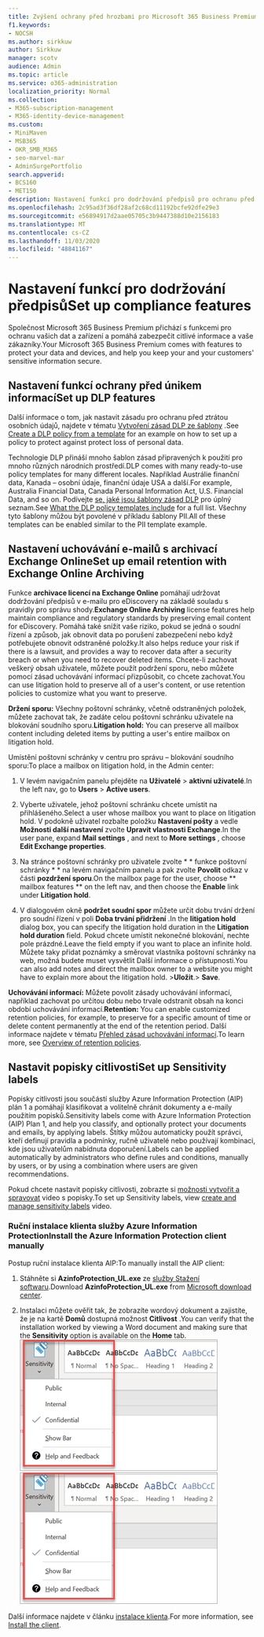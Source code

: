 ```yaml
---
title: Zvýšení ochrany před hrozbami pro Microsoft 365 Business Premium
f1.keywords:
- NOCSH
ms.author: sirkkuw
author: Sirkkuw
manager: scotv
audience: Admin
ms.topic: article
ms.service: o365-administration
localization_priority: Normal
ms.collection:
- M365-subscription-management
- M365-identity-device-management
ms.custom:
- MiniMaven
- MSB365
- OKR_SMB_M365
- seo-marvel-mar
- AdminSurgePortfolio
search.appverid:
- BCS160
- MET150
description: Nastavení funkcí pro dodržování předpisů pro ochranu před ztrátou dat a zachování důvěrných informací a vašich zákazníků.
ms.openlocfilehash: 2c95ad3f36df28af2c68cd11192bcfe92dfe29e3
ms.sourcegitcommit: e56894917d2aae05705c3b9447388d10e2156183
ms.translationtype: MT
ms.contentlocale: cs-CZ
ms.lasthandoff: 11/03/2020
ms.locfileid: "48841167"
---
```

# <a name="set-up-compliance-features"></a><span data-ttu-id="be4c8-103">Nastavení funkcí pro dodržování předpisů</span><span class="sxs-lookup"><span data-stu-id="be4c8-103">Set up compliance features</span></span>

<span data-ttu-id="be4c8-104">Společnost Microsoft 365 Business Premium přichází s funkcemi pro ochranu vašich dat a zařízení a pomáhá zabezpečit citlivé informace a vaše zákazníky.</span><span class="sxs-lookup"><span data-stu-id="be4c8-104">Your Microsoft 365 Business Premium comes with features to protect your data and devices, and help you keep your and your customers' sensitive information secure.</span></span>

## <a name="set-up-dlp-features"></a><span data-ttu-id="be4c8-105">Nastavení funkcí ochrany před únikem informací</span><span class="sxs-lookup"><span data-stu-id="be4c8-105">Set up DLP features</span></span>

<span data-ttu-id="be4c8-106">Další informace o tom, jak nastavit zásadu pro ochranu před ztrátou osobních údajů, najdete v tématu [Vytvoření zásad DLP ze šablony](https://docs.microsoft.com/microsoft-365/compliance/create-a-dlp-policy-from-a-template) .</span><span class="sxs-lookup"><span data-stu-id="be4c8-106">See [Create a DLP policy from a template](https://docs.microsoft.com/microsoft-365/compliance/create-a-dlp-policy-from-a-template) for an example on how to set up a policy to protect against protect loss of personal data.</span></span> 
  
<span data-ttu-id="be4c8-107">Technologie DLP přináší mnoho šablon zásad připravených k použití pro mnoho různých národních prostředí.</span><span class="sxs-lookup"><span data-stu-id="be4c8-107">DLP comes with many ready-to-use policy templates for many different locales.</span></span> <span data-ttu-id="be4c8-108">Například Austrálie finanční data, Kanada – osobní údaje, finanční údaje USA a další.</span><span class="sxs-lookup"><span data-stu-id="be4c8-108">For example, Australia Financial Data, Canada Personal Information Act, U.S. Financial Data, and so on.</span></span> <span data-ttu-id="be4c8-109">Podívejte [se, jaké jsou šablony zásad DLP](https://docs.microsoft.com/microsoft-365/compliance/what-the-dlp-policy-templates-include) pro úplný seznam.</span><span class="sxs-lookup"><span data-stu-id="be4c8-109">See [What the DLP policy templates include](https://docs.microsoft.com/microsoft-365/compliance/what-the-dlp-policy-templates-include) for a full list.</span></span> <span data-ttu-id="be4c8-110">Všechny tyto šablony můžou být povolené v příkladu šablony PII.</span><span class="sxs-lookup"><span data-stu-id="be4c8-110">All of these templates can be enabled similar to the PII template example.</span></span> 
  
## <a name="set-up-email-retention-with-exchange-online-archiving"></a><span data-ttu-id="be4c8-111">Nastavení uchovávání e-mailů s archivací Exchange Online</span><span class="sxs-lookup"><span data-stu-id="be4c8-111">Set up email retention with Exchange Online Archiving</span></span>

 <span data-ttu-id="be4c8-112">Funkce **archivace licencí na Exchange Online** pomáhají udržovat dodržování předpisů v e-mailu pro eDiscovery na základě souladu s pravidly pro správu shody.</span><span class="sxs-lookup"><span data-stu-id="be4c8-112">**Exchange Online Archiving** license features help maintain compliance and regulatory standards by preserving email content for eDiscovery.</span></span> <span data-ttu-id="be4c8-113">Pomáhá také snížit vaše riziko, pokud se jedná o soudní řízení a způsob, jak obnovit data po porušení zabezpečení nebo když potřebujete obnovit odstraněné položky.</span><span class="sxs-lookup"><span data-stu-id="be4c8-113">It also helps reduce your risk if there is a lawsuit, and provides a way to recover data after a security breach or when you need to recover deleted items.</span></span> <span data-ttu-id="be4c8-114">Chcete-li zachovat veškerý obsah uživatele, můžete použít podržení sporu, nebo můžete pomocí zásad uchovávání informací přizpůsobit, co chcete zachovat.</span><span class="sxs-lookup"><span data-stu-id="be4c8-114">You can use litigation hold to preserve all of a user's content, or use retention policies to customize what you want to preserve.</span></span>
  
<span data-ttu-id="be4c8-115">**Držení sporu:** Všechny poštovní schránky, včetně odstraněných položek, můžete zachovat tak, že zadáte celou poštovní schránku uživatele na blokování soudního sporu.</span><span class="sxs-lookup"><span data-stu-id="be4c8-115">**Litigation hold:** You can preserve all mailbox content including deleted items by putting a user's entire mailbox on litigation hold.</span></span> 
    
<span data-ttu-id="be4c8-116">Umístění poštovní schránky v centru pro správu – blokování soudního sporu:</span><span class="sxs-lookup"><span data-stu-id="be4c8-116">To place a mailbox on litigation hold, in the Admin center:</span></span>
    
1. <span data-ttu-id="be4c8-117">V levém navigačním panelu přejděte na **Uživatelé** \> **aktivní uživatelé**.</span><span class="sxs-lookup"><span data-stu-id="be4c8-117">In the left nav, go to **Users** \> **Active users**.</span></span>
    
2. <span data-ttu-id="be4c8-118">Vyberte uživatele, jehož poštovní schránku chcete umístit na přihlášeného.</span><span class="sxs-lookup"><span data-stu-id="be4c8-118">Select a user whose mailbox you want to place on litigation hold.</span></span> <span data-ttu-id="be4c8-119">V podokně uživatel rozbalte položku **Nastavení pošty** a vedle **Možnosti další nastavení** zvolte **Upravit vlastnosti Exchange**.</span><span class="sxs-lookup"><span data-stu-id="be4c8-119">In the user pane, expand **Mail settings** , and next to **More settings** , choose **Edit Exchange properties**.</span></span>
    
3. <span data-ttu-id="be4c8-120">Na stránce poštovní schránky pro uživatele zvolte \* \* funkce poštovní schránky \* \* na levém navigačním panelu a pak zvolte **Povolit** odkaz v části **pozdržení sporu**.</span><span class="sxs-lookup"><span data-stu-id="be4c8-120">On the mailbox page for the user, choose \*\* mailbox features \*\* on the left nav, and then choose the **Enable** link under **Litigation hold**.</span></span>
    
4. <span data-ttu-id="be4c8-121">V dialogovém okně **podržet soudní spor** můžete určit dobu trvání držení pro soudní řízení v poli **Doba trvání přidržení** .</span><span class="sxs-lookup"><span data-stu-id="be4c8-121">In the **litigation hold** dialog box, you can specify the litigation hold duration in the **Litigation hold duration** field.</span></span> <span data-ttu-id="be4c8-122">Pokud chcete umístit nekonečné blokování, nechte pole prázdné.</span><span class="sxs-lookup"><span data-stu-id="be4c8-122">Leave the field empty if you want to place an infinite hold.</span></span> <span data-ttu-id="be4c8-123">Můžete taky přidat poznámky a směrovat vlastníka poštovní schránky na web, možná budete muset vysvětlit Další informace o přístupnosti.</span><span class="sxs-lookup"><span data-stu-id="be4c8-123">You can also add notes and direct the mailbox owner to a website you might have to explain more about the litigation hold.</span></span> <span data-ttu-id="be4c8-124">\>**Uložit**.</span><span class="sxs-lookup"><span data-stu-id="be4c8-124">\> **Save**.</span></span>
    
<span data-ttu-id="be4c8-125">**Uchovávání informací:** Můžete povolit zásady uchovávání informací, například zachovat po určitou dobu nebo trvale odstranit obsah na konci období uchovávání informací.</span><span class="sxs-lookup"><span data-stu-id="be4c8-125">**Retention:** You can enable customized retention policies, for example, to preserve for a specific amount of time or delete content permanently at the end of the retention period.</span></span> <span data-ttu-id="be4c8-126">Další informace najdete v tématu [Přehled zásad uchovávání informací](https://docs.microsoft.com/microsoft-365/compliance/retention-policies).</span><span class="sxs-lookup"><span data-stu-id="be4c8-126">To learn more, see [Overview of retention policies](https://docs.microsoft.com/microsoft-365/compliance/retention-policies).</span></span>

## <a name="set-up-sensitivity-labels"></a><span data-ttu-id="be4c8-127">Nastavit popisky citlivosti</span><span class="sxs-lookup"><span data-stu-id="be4c8-127">Set up Sensitivity labels</span></span>

<span data-ttu-id="be4c8-128">Popisky citlivosti jsou součástí služby Azure Information Protection (AIP) plán 1 a pomáhají klasifikovat a volitelně chránit dokumenty a e-maily použitím popisků.</span><span class="sxs-lookup"><span data-stu-id="be4c8-128">Sensitivity labels come with Azure Information Protection (AIP) Plan 1, and help you classify, and optionally protect your documents and emails, by applying labels.</span></span> <span data-ttu-id="be4c8-129">Štítky můžou automaticky použít správci, kteří definují pravidla a podmínky, ručně uživatelé nebo používají kombinaci, kde jsou uživatelům nabídnuta doporučení.</span><span class="sxs-lookup"><span data-stu-id="be4c8-129">Labels can be applied automatically by administrators who define rules and conditions, manually by users, or by using a combination where users are given recommendations.</span></span>

<span data-ttu-id="be4c8-130">Pokud chcete nastavit popisky citlivosti, zobrazte si [možnosti vytvořit a spravovat](https://support.microsoft.com/office/2fb96b54-7dd2-4f0c-ac8d-170790d4b8b9) video s popisky.</span><span class="sxs-lookup"><span data-stu-id="be4c8-130">To set up Sensitivity labels, view [create and manage sensitivity labels](https://support.microsoft.com/office/2fb96b54-7dd2-4f0c-ac8d-170790d4b8b9) video.</span></span>



### <a name="install-the-azure-information-protection-client-manually"></a><span data-ttu-id="be4c8-131">Ruční instalace klienta služby Azure Information Protection</span><span class="sxs-lookup"><span data-stu-id="be4c8-131">Install the Azure Information Protection client manually</span></span>

<span data-ttu-id="be4c8-132">Postup ruční instalace klienta AIP:</span><span class="sxs-lookup"><span data-stu-id="be4c8-132">To manually install the AIP client:</span></span>

1. <span data-ttu-id="be4c8-133">Stáhněte si **AzinfoProtection_UL.exe** ze [služby Stažení softwaru](https://www.microsoft.com/download/details.aspx?id=53018).</span><span class="sxs-lookup"><span data-stu-id="be4c8-133">Download **AzinfoProtection_UL.exe** from [Microsoft download center](https://www.microsoft.com/download/details.aspx?id=53018).</span></span>
 
2. <span data-ttu-id="be4c8-134">Instalaci můžete ověřit tak, že zobrazíte wordový dokument a zajistíte, že je na kartě **Domů** dostupná možnost **Citlivost** .</span><span class="sxs-lookup"><span data-stu-id="be4c8-134">You can verify that the installation worked by viewing a Word document and making sure that the **Sensitivity** option is available on the **Home** tab.</span></span>
<br/><span data-ttu-id="be4c8-135">![Rozevírací seznam karty zámek ve wordovém dokumentu](../media/word-sensitivity.png)</span><span class="sxs-lookup"><span data-stu-id="be4c8-135">![Protection tab drop-down in a Word document.](../media/word-sensitivity.png)</span></span>

<span data-ttu-id="be4c8-136">Další informace najdete v článku [instalace klienta](https://docs.microsoft.com/azure/information-protection/infoprotect-tutorial-step3).</span><span class="sxs-lookup"><span data-stu-id="be4c8-136">For more information, see [Install the client](https://docs.microsoft.com/azure/information-protection/infoprotect-tutorial-step3).</span></span>
